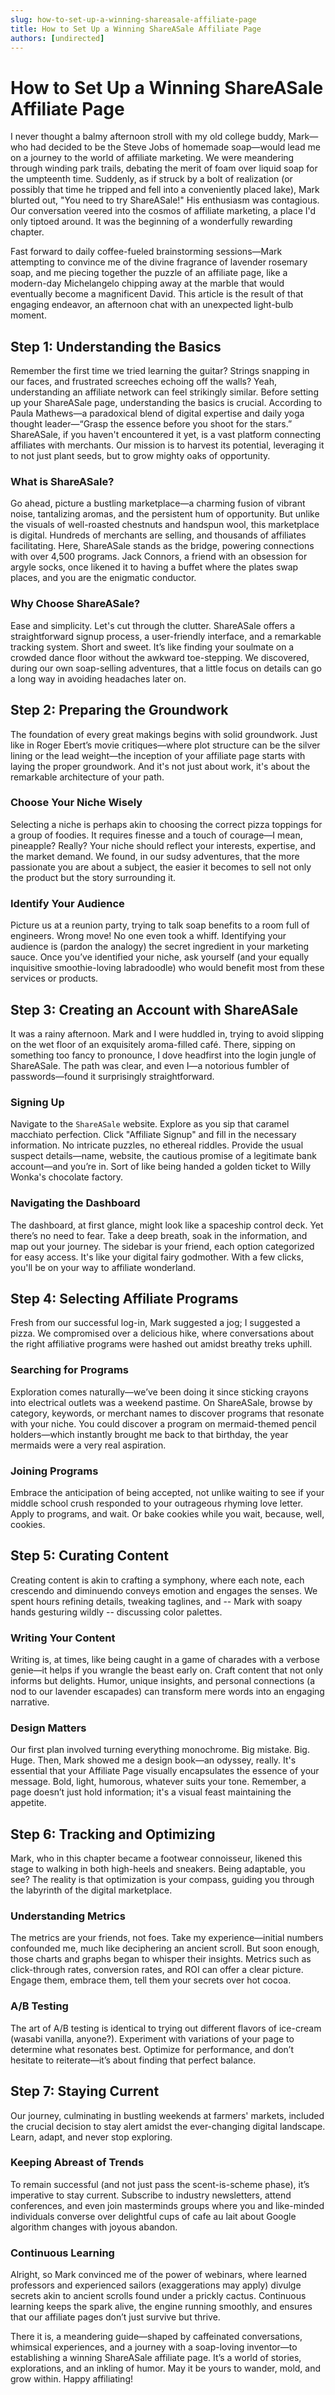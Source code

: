 ```yaml
---
slug: how-to-set-up-a-winning-shareasale-affiliate-page
title: How to Set Up a Winning ShareASale Affiliate Page
authors: [undirected]
---
```



# How to Set Up a Winning ShareASale Affiliate Page

I never thought a balmy afternoon stroll with my old college buddy, Mark—who had decided to be the Steve Jobs of homemade soap—would lead me on a journey to the world of affiliate marketing. We were meandering through winding park trails, debating the merit of foam over liquid soap for the umpteenth time. Suddenly, as if struck by a bolt of realization (or possibly that time he tripped and fell into a conveniently placed lake), Mark blurted out, "You need to try ShareASale!" His enthusiasm was contagious. Our conversation veered into the cosmos of affiliate marketing, a place I'd only tiptoed around. It was the beginning of a wonderfully rewarding chapter.

Fast forward to daily coffee-fueled brainstorming sessions—Mark attempting to convince me of the divine fragrance of lavender rosemary soap, and me piecing together the puzzle of an affiliate page, like a modern-day Michelangelo chipping away at the marble that would eventually become a magnificent David. This article is the result of that engaging endeavor, an afternoon chat with an unexpected light-bulb moment.

## Step 1: Understanding the Basics

Remember the first time we tried learning the guitar? Strings snapping in our faces, and frustrated screeches echoing off the walls? Yeah, understanding an affiliate network can feel strikingly similar. Before setting up your ShareASale page, understanding the basics is crucial. According to Paula Mathews—a paradoxical blend of digital expertise and daily yoga thought leader—“Grasp the essence before you shoot for the stars.” ShareASale, if you haven't encountered it yet, is a vast platform connecting affiliates with merchants. Our mission is to harvest its potential, leveraging it to not just plant seeds, but to grow mighty oaks of opportunity.

### What is ShareASale?

Go ahead, picture a bustling marketplace—a charming fusion of vibrant noise, tantalizing aromas, and the persistent hum of opportunity. But unlike the visuals of well-roasted chestnuts and handspun wool, this marketplace is digital. Hundreds of merchants are selling, and thousands of affiliates facilitating. Here, ShareASale stands as the bridge, powering connections with over 4,500 programs. Jack Connors, a friend with an obsession for argyle socks, once likened it to having a buffet where the plates swap places, and you are the enigmatic conductor.

### Why Choose ShareASale?

Ease and simplicity. Let's cut through the clutter. ShareASale offers a straightforward signup process, a user-friendly interface, and a remarkable tracking system. Short and sweet. It’s like finding your soulmate on a crowded dance floor without the awkward toe-stepping. We discovered, during our own soap-selling adventures, that a little focus on details can go a long way in avoiding headaches later on. 

## Step 2: Preparing the Groundwork

The foundation of every great makings begins with solid groundwork. Just like in Roger Ebert’s movie critiques—where plot structure can be the silver lining or the lead weight—the inception of your affiliate page starts with laying the proper groundwork. And it's not just about work, it's about the remarkable architecture of your path.

### Choose Your Niche Wisely

Selecting a niche is perhaps akin to choosing the correct pizza toppings for a group of foodies. It requires finesse and a touch of courage—I mean, pineapple? Really? Your niche should reflect your interests, expertise, and the market demand. We found, in our sudsy adventures, that the more passionate you are about a subject, the easier it becomes to sell not only the product but the story surrounding it.

### Identify Your Audience

Picture us at a reunion party, trying to talk soap benefits to a room full of engineers. Wrong move! No one even took a whiff. Identifying your audience is (pardon the analogy) the secret ingredient in your marketing sauce. Once you’ve identified your niche, ask yourself (and your equally inquisitive smoothie-loving labradoodle) who would benefit most from these services or products.

## Step 3: Creating an Account with ShareASale

It was a rainy afternoon. Mark and I were huddled in, trying to avoid slipping on the wet floor of an exquisitely aroma-filled café. There, sipping on something too fancy to pronounce, I dove headfirst into the login jungle of ShareASale. The path was clear, and even I—a notorious fumbler of passwords—found it surprisingly straightforward.

### Signing Up

Navigate to the `ShareASale` website. Explore as you sip that caramel macchiato perfection. Click "Affiliate Signup" and fill in the necessary information. No intricate puzzles, no ethereal riddles. Provide the usual suspect details—name, website, the cautious promise of a legitimate bank account—and you’re in. Sort of like being handed a golden ticket to Willy Wonka's chocolate factory.

### Navigating the Dashboard

The dashboard, at first glance, might look like a spaceship control deck. Yet there’s no need to fear. Take a deep breath, soak in the information, and map out your journey. The sidebar is your friend, each option categorized for easy access. It's like your digital fairy godmother. With a few clicks, you'll be on your way to affiliate wonderland.

## Step 4: Selecting Affiliate Programs

Fresh from our successful log-in, Mark suggested a jog; I suggested a pizza. We compromised over a delicious hike, where conversations about the right affiliative programs were hashed out amidst breathy treks uphill.

### Searching for Programs

Exploration comes naturally—we’ve been doing it since sticking crayons into electrical outlets was a weekend pastime. On ShareASale, browse by category, keywords, or merchant names to discover programs that resonate with your niche. You could discover a program on mermaid-themed pencil holders—which instantly brought me back to that birthday, the year mermaids were a very real aspiration.

### Joining Programs

Embrace the anticipation of being accepted, not unlike waiting to see if your middle school crush responded to your outrageous rhyming love letter. Apply to programs, and wait. Or bake cookies while you wait, because, well, cookies.

## Step 5: Curating Content

Creating content is akin to crafting a symphony, where each note, each crescendo and diminuendo conveys emotion and engages the senses. We spent hours refining details, tweaking taglines, and -- Mark with soapy hands gesturing wildly -- discussing color palettes. 

### Writing Your Content

Writing is, at times, like being caught in a game of charades with a verbose genie—it helps if you wrangle the beast early on. Craft content that not only informs but delights. Humor, unique insights, and personal connections (a nod to our lavender escapades) can transform mere words into an engaging narrative.

### Design Matters

Our first plan involved turning everything monochrome. Big mistake. Big. Huge. Then, Mark showed me a design book—an odyssey, really. It's essential that your Affiliate Page visually encapsulates the essence of your message. Bold, light, humorous, whatever suits your tone. Remember, a page doesn’t just hold information; it's a visual feast maintaining the appetite.

## Step 6: Tracking and Optimizing

Mark, who in this chapter became a footwear connoisseur, likened this stage to walking in both high-heels and sneakers. Being adaptable, you see? The reality is that optimization is your compass, guiding you through the labyrinth of the digital marketplace.

### Understanding Metrics

The metrics are your friends, not foes. Take my experience—initial numbers confounded me, much like deciphering an ancient scroll. But soon enough, those charts and graphs began to whisper their insights. Metrics such as click-through rates, conversion rates, and ROI can offer a clear picture. Engage them, embrace them, tell them your secrets over hot cocoa.

### A/B Testing 

The art of A/B testing is identical to trying out different flavors of ice-cream (wasabi vanilla, anyone?). Experiment with variations of your page to determine what resonates best. Optimize for performance, and don’t hesitate to reiterate—it’s about finding that perfect balance.

## Step 7: Staying Current

Our journey, culminating in bustling weekends at farmers' markets, included the crucial decision to stay alert amidst the ever-changing digital landscape. Learn, adapt, and never stop exploring.

### Keeping Abreast of Trends

To remain successful (and not just pass the scent-is-scheme phase), it’s imperative to stay current. Subscribe to industry newsletters, attend conferences, and even join masterminds groups where you and like-minded individuals converse over delightful cups of cafe au lait about Google algorithm changes with joyous abandon.

### Continuous Learning

Alright, so Mark convinced me of the power of webinars, where learned professors and experienced sailors (exaggerations may apply) divulge secrets akin to ancient scrolls found under a prickly cactus. Continuous learning keeps the spark alive, the engine running smoothly, and ensures that our affiliate pages don’t just survive but thrive.

There it is, a meandering guide—shaped by caffeinated conversations, whimsical experiences, and a journey with a soap-loving inventor—to establishing a winning ShareASale affiliate page. It’s a world of stories, explorations, and an inkling of humor. May it be yours to wander, mold, and grow within. Happy affiliating!